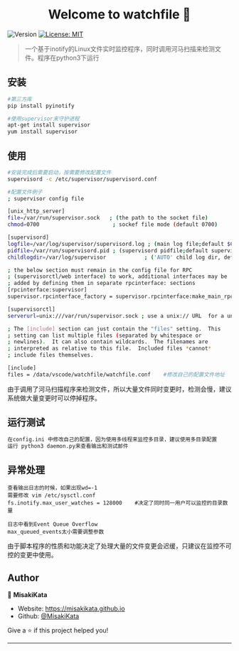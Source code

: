 <h1 align="center">Welcome to watchfile 👋</h1>
<p>
  <img alt="Version" src="https://img.shields.io/badge/version-0.1.2-blue.svg?cacheSeconds=2592000" />
  <a href="#" target="_blank">
    <img alt="License: MIT" src="https://img.shields.io/badge/License-MIT-yellow.svg" />
  </a>
</p>

> 一个基于inotify的Linux文件实时监控程序，同时调用河马扫描来检测文件。程序在python3下运行

## 安装

```sh
#第三方库
pip install pyinotify

#使用supervisor来守护进程
apt-get install supervisor
yum install supervisor
```

## 使用

```sh
#安装完成后需要启动，按需要修改配置文件
supervisord -c /etc/supervisor/supervisord.conf

#配置文件例子
; supervisor config file

[unix_http_server]
file=/var/run/supervisor.sock   ; (the path to the socket file)
chmod=0700                       ; sockef file mode (default 0700)

[supervisord]
logfile=/var/log/supervisor/supervisord.log ; (main log file;default $CWD/supervisord.log)
pidfile=/var/run/supervisord.pid ; (supervisord pidfile;default supervisord.pid)
childlogdir=/var/log/supervisor            ; ('AUTO' child log dir, default $TEMP)

; the below section must remain in the config file for RPC
; (supervisorctl/web interface) to work, additional interfaces may be
; added by defining them in separate rpcinterface: sections
[rpcinterface:supervisor]
supervisor.rpcinterface_factory = supervisor.rpcinterface:make_main_rpcinterface

[supervisorctl]
serverurl=unix:///var/run/supervisor.sock ; use a unix:// URL  for a unix socket

; The [include] section can just contain the "files" setting.  This
; setting can list multiple files (separated by whitespace or
; newlines).  It can also contain wildcards.  The filenames are
; interpreted as relative to this file.  Included files *cannot*
; include files themselves.

[include]
files = /data/vscode/watchfile/watchfile.conf    #修改自己的配置文件地址
```

由于调用了河马扫描程序来检测文件，所以大量文件同时变更时，检测会慢，建议系统做大量变更时可以停掉程序。

## 运行测试

```sh
在config.ini 中修改自己的配置，因为使用多线程来监控多目录，建议使用多目录配置
运行 python3 daemon.py来查看输出和测试邮件
```

## 异常处理

```
查看输出日志的时候，如果出现wd=-1   
需要修改 vim /etc/sysctl.conf
fs.inotify.max_user_watches = 128000    #决定了同时同一用户可以监控的目录数量

日志中看到Event Queue Overflow
max_queued_events太小需要调整参数
```

由于脚本程序的性质和功能决定了处理大量的文件变更会迟缓，只建议在监控不可控的变更中使用。

## Author

👤 **MisakiKata**

* Website: https://misakikata.github.io
* Github: [@MisakiKata](https://github.com/MisakiKata)



Give a ⭐️ if this project helped you!

***
